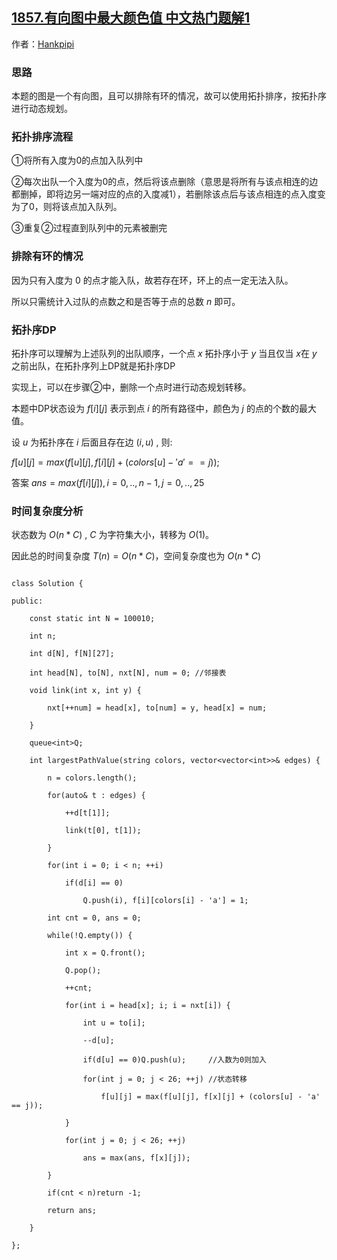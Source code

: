## [1857.有向图中最大颜色值 中文热门题解1](https://leetcode.cn/problems/largest-color-value-in-a-directed-graph/solutions/100000/tuo-bu-pai-xu-dong-tai-gui-hua-xiang-xi-b4try)

作者：[Hankpipi](https://leetcode.cn/u/Hankpipi)

### 思路

本题的图是一个有向图，且可以排除有环的情况，故可以使用拓扑排序，按拓扑序进行动态规划。



### 拓扑排序流程

①将所有入度为0的点加入队列中

②每次出队一个入度为0的点，然后将该点删除（意思是将所有与该点相连的边都删掉，即将边另一端对应的点的入度减1），若删除该点后与该点相连的点入度变为了0，则将该点加入队列。

③重复②过程直到队列中的元素被删完



### 排除有环的情况

因为只有入度为 0 的点才能入队，故若存在环，环上的点一定无法入队。

所以只需统计入过队的点数之和是否等于点的总数 $n$ 即可。



### 拓扑序DP
拓扑序可以理解为上述队列的出队顺序，一个点 $x$ 拓扑序小于 $y$ 当且仅当 $x$在 $y$ 之前出队，在拓扑序列上DP就是拓扑序DP

实现上，可以在步骤②中，删除一个点时进行动态规划转移。

本题中DP状态设为 $f[i][j]$ 表示到点 $i$ 的所有路径中，颜色为 $j$ 的点的个数的最大值。

设 $u$ 为拓扑序在 $i$ 后面且存在边 $(i,u)$ , 则:

 $f[u][j] = max(f[u][j], f[i][j] + (colors[u] - 'a' == j));$

答案 $ans = max(f[i][j]), i=0,..,n-1,j=0,..,25$



### 时间复杂度分析

状态数为 $O(n*C)$ , $C$ 为字符集大小，转移为 $O(1)$。

因此总的时间复杂度 $T(n) = O(n*C)$，空间复杂度也为 $O(n*C)$


```
class Solution {
public:
    const static int N = 100010;
    int n;
    int d[N], f[N][27];
    int head[N], to[N], nxt[N], num = 0; //邻接表
    void link(int x, int y) {
        nxt[++num] = head[x], to[num] = y, head[x] = num;
    }
    queue<int>Q;
    int largestPathValue(string colors, vector<vector<int>>& edges) {
        n = colors.length();
        for(auto& t : edges) {
            ++d[t[1]];
            link(t[0], t[1]);
        }
        for(int i = 0; i < n; ++i)
            if(d[i] == 0)
                Q.push(i), f[i][colors[i] - 'a'] = 1;
        int cnt = 0, ans = 0;
        while(!Q.empty()) {
            int x = Q.front();
            Q.pop();
            ++cnt;
            for(int i = head[x]; i; i = nxt[i]) {
                int u = to[i];
                --d[u];
                if(d[u] == 0)Q.push(u);     //入数为0则加入
                for(int j = 0; j < 26; ++j) //状态转移
                    f[u][j] = max(f[u][j], f[x][j] + (colors[u] - 'a' == j));
            }
            for(int j = 0; j < 26; ++j)
                ans = max(ans, f[x][j]);
        }
        if(cnt < n)return -1;
        return ans;
    }
};
```
